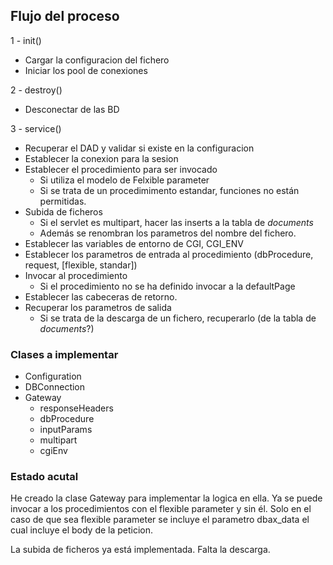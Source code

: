 ## Flujo del proceso

1 - init()

- Cargar la configuracion del fichero
- Iniciar los pool de conexiones

2 - destroy()

- Desconectar de las BD

3 - service()

- Recuperar el DAD y validar si existe en la configuracion
- Establecer la conexion para la sesion
- Establecer el procedimiento para ser invocado
	+ Si utiliza el modelo de Felxible parameter 
	+ Si se trata de un procedimimento estandar, funciones no están permitidas. 
- Subida de ficheros
	+ Si el servlet es multipart, hacer las inserts a la tabla de _documents_ 
	+ Además se renombran los parametros del nombre del fichero. 
- Establecer las variables de entorno de CGI, CGI_ENV
- Establecer los parametros de entrada al procedimiento (dbProcedure, request, [flexible, standar])
- Invocar al procedimiento
	- Si el procedimiento no se ha definido invocar a la defaultPage
- Establecer las cabeceras de retorno. 
- Recuperar los parametros de salida
	+ Si se trata de la descarga de un fichero, recuperarlo (de la tabla de _documents_?)


### Clases a implementar

- Configuration
- DBConnection
- Gateway
	+ responseHeaders
	+ dbProcedure
	+ inputParams
	+ multipart
	+ cgiEnv


### Estado acutal

He creado la clase Gateway para implementar la logica en ella. 
Ya se puede invocar a los procedimientos con el flexible parameter y sin él. Solo en el caso de que sea flexible parameter se incluye el parametro dbax_data el cual incluye el body de la peticion. 

La subida de ficheros ya está implementada. Falta la descarga. 
